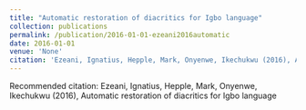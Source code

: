 ```yaml
---
title: "Automatic restoration of diacritics for Igbo language"
collection: publications
permalink: /publication/2016-01-01-ezeani2016automatic
date: 2016-01-01
venue: 'None'
citation: 'Ezeani, Ignatius, Hepple, Mark, Onyenwe, Ikechukwu (2016), Automatic restoration of diacritics for Igbo language'
---
```

Recommended citation: Ezeani, Ignatius, Hepple, Mark, Onyenwe, Ikechukwu (2016), Automatic restoration of diacritics for Igbo language